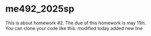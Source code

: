 # me492_2025sp
This is about homework #2.
The due of this homework is may 11th.<br>
You can clone your code like this.
modified today
added new line